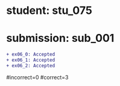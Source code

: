 # student: stu_075
# submission: sub_001

```diff
+ ex06_0: Accepted
+ ex06_1: Accepted
+ ex06_2: Accepted
```
#incorrect=0
#correct=3
